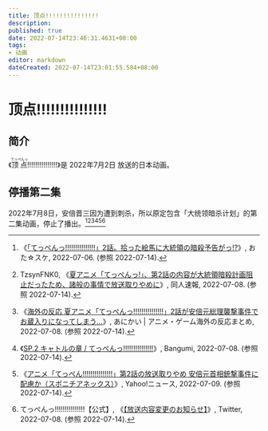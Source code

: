 ```yaml
---
title: 顶点!!!!!!!!!!!!!!!
description:
published: true
date: 2022-07-14T23:46:31.4631+08:00
tags:
- 动画
editor: markdown
dateCreated: 2022-07-14T23:01:55.584+08:00
---
```


# 顶点!!!!!!!!!!!!!!!

## 简介

《<ruby>顶点<rp>(</rp><rt>てっぺんっ</rt><rp>)</rp></ruby>!!!!!!!!!!!!!!!》是 2022年7月2日 放送的日本动画。

## 停播第二集

2022年7月8日，安倍晋三因为遭到刺杀，所以原定包含「大统领暗杀计划」的第二集动画，停止了播出。[^1][^2][^3][^4][^5][^6]

[^1]: 《[「てっぺんっ!!!!!!!!!!!!!!!」2話。拾った絵馬に大統領の暗殺予告がっ!?](https://web.archive.org/web/20220712040305/http://www.ota-suke.jp/news/269764)》, おた☆スケ, 2022-07-06. (参照 2022-07-14).
[^2]: TzsynFNK0, 《[夏アニメ「てっぺんっ!」、第2話の内容が大統領暗殺計画阻止だったため、諸般の事情で放送取りやめに](https://web.archive.org/web/20220709145224/http://doujinsokuhou45.com/archives/16723097.html)》, 同人速報, 2022-07-08. (参照 2022-07-14).
[^3]: 《[海外の反応 夏アニメ「てっぺんっ!!!!!!!!!!!!!!!」2話が安倍元総理襲撃事件でお蔵入りになってしまう…](https://web.archive.org/web/20220709143936/https://anicai.jp/archives/23335)》, あにかい | アニメ・ゲーム海外の反応まとめ, 2022-07-08. (参照 2022-07-14).
[^4]: 《[SP.2 キャトルの章 / てっぺんっ!!!!!!!!!!!!!!!](https://web.archive.org/web/20220714145045/https://bangumi.tv/ep/1109115)》, Bangumi, 2022-07-08. (参照 2022-07-14).
[^5]: 《[アニメ「てっぺん!!!!!!!!!!!!!!!」第2話の放送取りやめ 安倍元首相銃撃事件に配慮か（スポニチアネックス）](https://web.archive.org/web/20220709143936/https://anicai.jp/archives/23335)》, Yahoo!ニュース, 2022-07-09. (参照 2022-07-14).
[^6]: てっぺんっ!!!!!!!!!!!!!!!【公式】, 《[【放送内容変更のお知らせ】](https://web.archive.org/web/20220710113535/https://twitter.com/teppen_anime/status/1545317935333249024)》, Twitter, 2022-07-08. (参照 2022-07-14).
